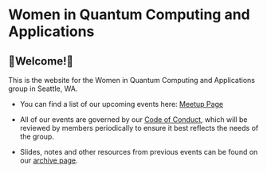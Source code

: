 # Women in Quantum Computing and Applications
## 🎉Welcome!🎉 

This is the website for the Women in Quantum Computing and Applications group in Seattle, WA.

- You can find a list of our upcoming events here: [Meetup Page](https://www.meetup.com/wiqca-sea/)

- All of our events are governed by our [Code of Conduct](code-of-conduct.md), which will be reviewed by members periodically to ensure it best reflects the needs of the group.

- Slides, notes and other resources from previous events can be found on our [archive page](/_posts/archive.md).